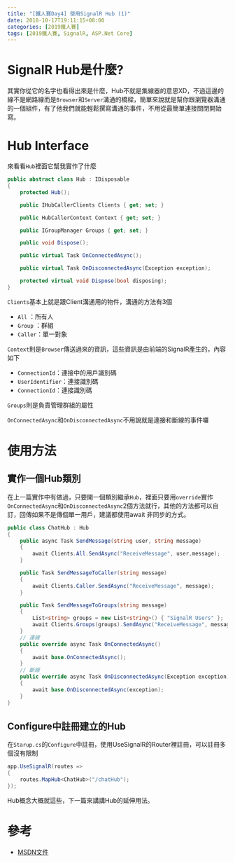 ```yaml
---
title: "[鐵人賽Day4] 使用SignalR Hub (1)"
date: 2018-10-17T19:11:15+08:00
categories: [2019鐵人賽]
tags: [2019鐵人賽, SignalR, ASP.Net Core]
---
```

# SignalR Hub是什麼?
其實你從它的名字也看得出來是什麼，Hub不就是集線器的意思XD，不過這邊的線不是網路線而是`Browser`和`Server`溝通的橋樑，簡單來說就是幫你跟瀏覽器溝通的一個組件，有了他我們就能輕鬆撰寫溝通的事件，不用從最簡單連接關閉開始寫。

# Hub Interface
來看看`Hub`裡面它幫我實作了什麼

``` cs
public abstract class Hub : IDisposable
{
    protected Hub();

    public IHubCallerClients Clients { get; set; }

    public HubCallerContext Context { get; set; }

    public IGroupManager Groups { get; set; }

    public void Dispose();

    public virtual Task OnConnectedAsync();

    public virtual Task OnDisconnectedAsync(Exception exception);

    protected virtual void Dispose(bool disposing);
}

```

`Clients`基本上就是跟Client溝通用的物件，溝通的方法有3個

- `All` ：所有人
- `Group` ：群組
- `Caller`：單一對象

`Context`則是`Browser`傳送過來的資訊，這些資訊是由前端的SignalR產生的，內容如下


- `ConnectionId`：連接中的用戶識別碼
- `UserIdentifier`：連接識別碼
- `ConnectionId`：連接識別碼

`Groups`則是負責管理群組的屬性


`OnConnectedAsync`和`OnDisconnectedAsync`不用說就是連接和斷線的事件囉

# 使用方法
## 實作一個Hub類別
在上一篇實作中有做過，只要開一個類別繼承`Hub`，裡面只要用`override`實作`OnConnectedAsync`和`OnDisconnectedAsync`2個方法就行，其他的方法都可以自訂，回傳如果不是傳個單一用戶，建議都使用await 非同步的方式。
``` cs
public class ChatHub : Hub
{
    public async Task SendMessage(string user, string message)
    {
        await Clients.All.SendAsync("ReceiveMessage", user,message);
    }

    public Task SendMessageToCaller(string message)
    {
        await Clients.Caller.SendAsync("ReceiveMessage", message);
    }

    public Task SendMessageToGroups(string message)
    {
        List<string> groups = new List<string>() { "SignalR Users" };
        await Clients.Groups(groups).SendAsync("ReceiveMessage", message);
    }
    // 連線
    public override async Task OnConnectedAsync()
    {
        await base.OnConnectedAsync();
    }
    // 斷線
    public override async Task OnDisconnectedAsync(Exception exception)
    {
        await base.OnDisconnectedAsync(exception);
    }
}

```

## Configure中註冊建立的Hub
在`Starup.cs`的`Configure`中註冊，使用UseSignalR的Router裡註冊，可以註冊多個沒有限制

``` cs
app.UseSignalR(routes =>
{
    routes.MapHub<ChatHub>("/chatHub");
});
```

Hub概念大概就這些，下一篇來講講Hub的延伸用法。

# 參考
- [MSDN文件](https://docs.microsoft.com/zh-tw/aspnet/core/signalr/hubs?view=aspnetcore-2.1)